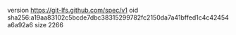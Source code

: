 version https://git-lfs.github.com/spec/v1
oid sha256:a19aa83102c5bcde7dbc38315299782fc2150da7a41bffed1c4c42454a6a92a6
size 2266
